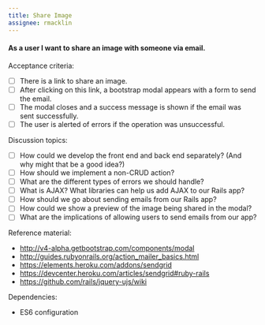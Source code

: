 ```yaml
---
title: Share Image
assignee: rmacklin
---
```


#### As a user I want to share an image with someone via email.

Acceptance criteria:
- [ ] There is a link to share an image.
- [ ] After clicking on this link, a bootstrap modal appears with a form to
  send the email.
- [ ] The modal closes and a success message is shown if the email was sent
  successfully.
- [ ] The user is alerted of errors if the operation was unsuccessful.

Discussion topics:
- [ ] How could we develop the front end and back end separately? (And why
  might that be a good idea?)
- [ ] How should we implement a non-CRUD action?
- [ ] What are the different types of errors we should handle?
- [ ] What is AJAX? What libraries can help us add AJAX to our Rails app?
- [ ] How should we go about sending emails from our Rails app?
- [ ] How could we show a preview of the image being shared in the modal?
- [ ] What are the implications of allowing users to send emails from our app?

Reference material:
- http://v4-alpha.getbootstrap.com/components/modal
- http://guides.rubyonrails.org/action_mailer_basics.html
- https://elements.heroku.com/addons/sendgrid
- https://devcenter.heroku.com/articles/sendgrid#ruby-rails
- https://github.com/rails/jquery-ujs/wiki

Dependencies:
- ES6 configuration
